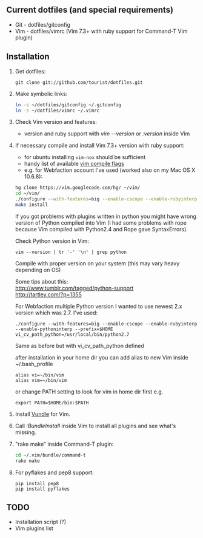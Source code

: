## Current dotfiles (and special requirements)

* Git - dotfiles/gitconfig  
* Vim - dotfiles/vimrc (Vim 7.3+ with ruby support for Command-T Vim plugin)

## Installation

1. Get dotfiles:

    ```
    git clone git://github.com/tourist/dotfiles.git
    ```

2. Make symbolic links:
       
    ```bash
    ln -s ~/dotfiles/gitconfig ~/.gitconfig  
    ln -s ~/dotfiles/vimrc ~/.vimrc
    ```

3. Check Vim version and features:
   * version and ruby support with *vim --version* or *:version* inside Vim

4. If necessary compile and install Vim 7.3+ version with ruby support:
   * for ubuntu installing ```vim-nox``` should be sufficient
   * handy list of available [vim compile flags]
   * e.g. for Webfaction account I've used (worked also on my Mac OS X 10.6.8):

    ```bash
    hg clone https://vim.googlecode.com/hg/ ~/vim/
    cd ~/vim/
    ./configure --with-features=big --enable-cscope --enable-rubyinterp --enable-pythoninterp --prefix=$HOME --with-python-config-dir=/usr/local/lib/python2.7/config
    make install
    ```
    
    If you got problems with plugins written in python you might have wrong version of Python compiled into Vim (I had some problems with rope because Vim compiled with Python2.4 and Rope gave SyntaxErrors).
    
    Check Python version in Vim:
    ```
    vim --version | tr '-' '\n' | grep python
    ```
    
    Compile with proper version on your system (this may vary heavy depending on OS)
    
    Some tips about this:  
    http://www.tumblr.com/tagged/python-support  
    http://tartley.com/?p=1355
    
    For Webfaction multiple Python version I wanted to use newest 2.x version which was 2.7. I've used:
    ```
    ./configure --with-features=big --enable-cscope --enable-rubyinterp --enable-pythoninterp --prefix=$HOME vi_cv_path_python=/usr/local/bin/python2.7
    ```
    Same as before but with vi_cv_path_python defined
    
    after installation in your home dir you can add alias to new Vim inside ~/.bash_profile
    
    ```
    alias vi=~/bin/vim
    alias vim=~/bin/vim
    ```
    
    or change PATH setting to look for vim in home dir first e.g.
    
    ```
    export PATH=$HOME/bin:$PATH
    ```

5. Install [Vundle] for Vim.

6. Call *:BundleInstall* inside Vim to install all plugins and see what's missing.

7. "rake make" inside Command-T plugin:

    ```bash
    cd ~/.vim/bundle/command-t
    rake make
    ```

8. For pyflakes and pep8 support:

    ```
    pip install pep8
    pip install pyflakes
    ```

## TODO

* Installation script (?)
* Vim plugins list

[Vundle]:https://github.com/gmarik/vundle
[vim compile flags]:http://drchip.0sites.net/astronaut/vim/vimfeat.html
